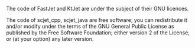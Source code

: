 The code of FastJet and KtJet are under the subject of their GNU licences.

The code of scjet_cpp, scjet_java are free software; you can redistribute it and/or modify
under the terms of the GNU General Public License as published by
the Free Software Foundation; either version 2 of the License, or
(at your option) any later version.
